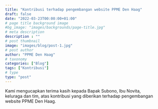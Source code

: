 ```yaml
---
title: "Kontribusi terhadap pengembangan website PPME Den Haag"
draft: false
date: "2022-03-23T00:00:00+01:00"
# page title background image
#bg_image: "images/backgrounds/page-title.jpg"
# meta description
description : ""
# post thumbnail
image: "images/blog/post-1.jpg"
# post author
author: "PPME Den Haag"
# taxonomy
categories: ["Blog"]
tags: ["Kontribusi"]
# type
type: "post"
---
```


Kami mengucapkan terima kasih kepada Bapak Subono, Ibu Novita, keluraga dan tim, atas kontribusi yang diberikan terhadap pengembangan website PPME Den Haag.